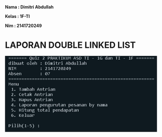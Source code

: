 **Nama  : Dimitri Abdullah**

**Kelas : 1F-TI**

**Nim   : 2141720249**

# LAPORAN DOUBLE LINKED LIST #
<img src = "Node_07.jpg">
